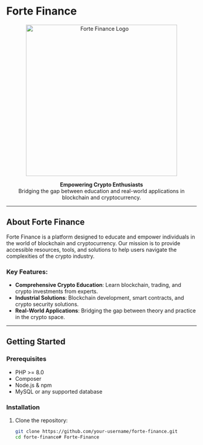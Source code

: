 # Forte Finance

<p align="center">
    <img src="https://via.placeholder.com/400x150?text=Forte+Finance+Logo" alt="Forte Finance Logo" width="400">
</p>

<p align="center">
    <strong>Empowering Crypto Enthusiasts</strong><br>
    Bridging the gap between education and real-world applications in blockchain and cryptocurrency.
</p>

---

## About Forte Finance

Forte Finance is a platform designed to educate and empower individuals in the world of blockchain and cryptocurrency. Our mission is to provide accessible resources, tools, and solutions to help users navigate the complexities of the crypto industry.

### Key Features:
- **Comprehensive Crypto Education**: Learn blockchain, trading, and crypto investments from experts.
- **Industrial Solutions**: Blockchain development, smart contracts, and crypto security solutions.
- **Real-World Applications**: Bridging the gap between theory and practice in the crypto space.

---

## Getting Started

### Prerequisites
- PHP >= 8.0
- Composer
- Node.js & npm
- MySQL or any supported database

### Installation
1. Clone the repository:
   ```bash
   git clone https://github.com/your-username/forte-finance.git
   cd forte-finance# Forte-Finance
